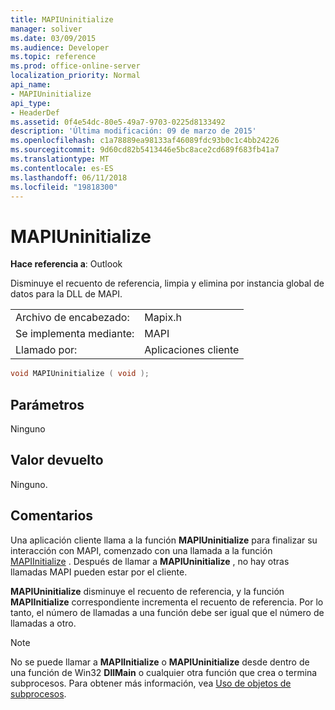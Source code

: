 ```yaml
---
title: MAPIUninitialize
manager: soliver
ms.date: 03/09/2015
ms.audience: Developer
ms.topic: reference
ms.prod: office-online-server
localization_priority: Normal
api_name:
- MAPIUninitialize
api_type:
- HeaderDef
ms.assetid: 0f4e54dc-80e5-49a7-9703-0225d8133492
description: 'Última modificación: 09 de marzo de 2015'
ms.openlocfilehash: c1a78889ea98133af46089fdc93b0c1c4bb24226
ms.sourcegitcommit: 9d60cd82b5413446e5bc8ace2cd689f683fb41a7
ms.translationtype: MT
ms.contentlocale: es-ES
ms.lasthandoff: 06/11/2018
ms.locfileid: "19818300"
---
```

# <a name="mapiuninitialize"></a>MAPIUninitialize

  
  
**Hace referencia a**: Outlook 
  
Disminuye el recuento de referencia, limpia y elimina por instancia global de datos para la DLL de MAPI. 
  
|||
|:-----|:-----|
|Archivo de encabezado:  <br/> |Mapix.h  <br/> |
|Se implementa mediante:  <br/> |MAPI  <br/> |
|Llamado por:  <br/> |Aplicaciones cliente  <br/> |
   
```cpp
void MAPIUninitialize ( void );
```

## <a name="parameters"></a>Parámetros

Ninguno 
  
## <a name="return-value"></a>Valor devuelto

Ninguno.
  
## <a name="remarks"></a>Comentarios

Una aplicación cliente llama a la función **MAPIUninitialize** para finalizar su interacción con MAPI, comenzado con una llamada a la función [MAPIInitialize](mapiinitialize.md) . Después de llamar a **MAPIUninitialize** , no hay otras llamadas MAPI pueden estar por el cliente. 
  
 **MAPIUninitialize** disminuye el recuento de referencia, y la función **MAPIInitialize** correspondiente incrementa el recuento de referencia. Por lo tanto, el número de llamadas a una función debe ser igual que el número de llamadas a otro. 
  
> [!NOTE]
> No se puede llamar a **MAPIInitialize** o **MAPIUninitialize** desde dentro de una función de Win32 **DllMain** o cualquier otra función que crea o termina subprocesos. Para obtener más información, vea [Uso de objetos de subprocesos](using-thread-safe-objects.md). 
  

